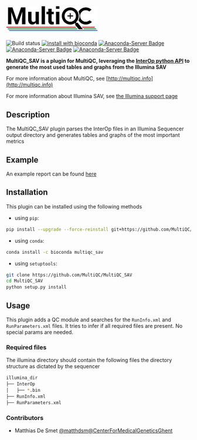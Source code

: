# [<img src="docs/images/MultiQC_logo.png" width="250" title="MultiQC">](https://github.com/ewels/MultiQC)

![Build status](https://github.com/MultiQC/MultiQC_SAV/actions/workflows/linux.yaml/badge.svg)
[![install with bioconda](https://img.shields.io/badge/install%20with-bioconda-brightgreen.svg?style=flat)](http://bioconda.github.io/recipes/multiqc_sav/README.html)
[![Anaconda-Server Badge](https://anaconda.org/bioconda/multiqc_sav/badges/downloads.svg)](https://anaconda.org/bioconda/multiqc_sav)
[![Anaconda-Server Badge](https://anaconda.org/bioconda/multiqc_sav/badges/latest_release_date.svg)](https://anaconda.org/bioconda/multiqc_sav)
[![Anaconda-Server Badge](https://anaconda.org/bioconda/multiqc_sav/badges/version.svg)](https://anaconda.org/bioconda/multiqc_sav)

**MultiQC_SAV is a plugin for MultiQC, leveraging the [InterOp python API](https://github.com/Illumina/interop) to generate the most used tables and graphs from the Illumina SAV**

For more information about MultiQC, see [http://multiqc.info](http://multiqc.info)

For more information about Illumina SAV, see [the Illumina support page](https://support.illumina.com/sequencing/sequencing_software/sequencing_analysis_viewer_sav/downloads.html)

## Description

The MultiQC_SAV plugin parses the InterOp files in an Illumina Sequencer output directory and generates tables and graphs of the most important metrics

## Example

An example report can be found [here](docs/example/NextSeq500_report.html)

## Installation

This plugin can be installed using the following methods

- using `pip`:

```bash
pip install --upgrade --force-reinstall git+https://github.com/MultiQC/MultiQC_SAV.git
```

- using `conda`:

```bash
conda install -c bioconda multiqc_sav
```

- using `setuptools`:

```bash
git clone https://github.com/MultiQC/MultiQC_SAV
cd MultiQC_SAV
python setup.py install
```

## Usage

This plugin adds a QC module and searches for the `RunInfo.xml` and `RunParameters.xml` files. It tries to infer if all required files are present. No special params are needed.

### Required files

The illumina directory should contain the following files the directory structure as dictated by the sequencer

```bash
illumina_dir
├── InterOp
│   ├── *.bin
├── RunInfo.xml
├── RunParameters.xml

```

### Contributors

- Matthias De Smet [@matthdsm](@matthdsm)[@CenterForMedicalGeneticsGhent](@CenterForMedicalGeneticsGhent)
